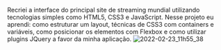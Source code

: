 Recriei a interface do principal site de streaming mundial utilizando tecnologias simples como HTML5, CSS3 e JavaScript. Nesse projeto eu aprendi: como estruturar um layout, técnicas de CSS3 com containers e variáveis, como posicionar os elementos com Flexbox e como utilizar plugins JQuery a favor da minha aplicação.
![2022-02-23_11h55_38](https://user-images.githubusercontent.com/86672122/155345938-e0ccc986-8a86-4e28-a2bb-bee5e7a41c7e.png)
